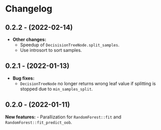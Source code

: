 # Changelog

## 0.2.2 - (2022-02-14)

- **Other changes:**
    - Speedup of `DecisisionTreeNode.split_samples`.
    - Use introsort to sort samples.

## 0.2.1 - (2022-01-13)

- **Bug fixes:**
    - `DecisionTreeNode` no longer returns wrong leaf value if splitting is stopped
      due to `min_samples_split`.  

## 0.2.0 - (2022-01-11)

**New features:**
    - Parallization for `RandomForest::fit` and `RandomForest::fit_predict_oob`.